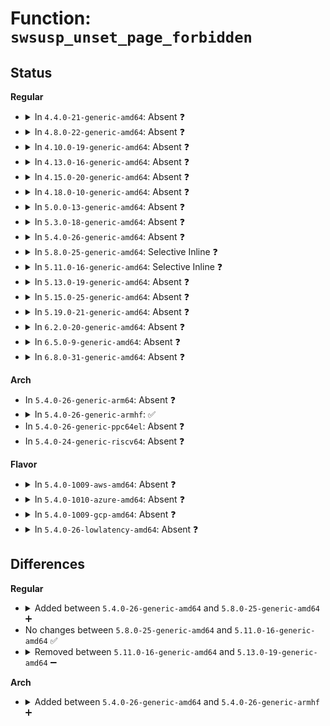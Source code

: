 # Function: <code>swsusp_unset_page_forbidden</code>

## Status
<b>Regular</b>
<ul>
<li>
<details>
<summary>In <code>4.4.0-21-generic-amd64</code>: Absent ❓</summary>

```json
{
  "name": "swsusp_unset_page_forbidden",
  "collision_type": "Unique Static",
  "inline_type": "Full",
  "funcs": [
    {
      "addr": 18446744071579699519,
      "name": "swsusp_unset_page_forbidden",
      "external": false,
      "loc": "kernel/power/snapshot.c:919",
      "file": "kernel/power/snapshot.c",
      "inline": "not declared, inlined",
      "caller_inline": [
        "kernel/power/snapshot.c:free_zone_bm_rtree",
        "kernel/power/snapshot.c:free_zone_bm_rtree",
        "kernel/power/snapshot.c:memory_bm_free",
        "kernel/power/snapshot.c:hibernate_preallocate_memory",
        "kernel/power/snapshot.c:snapshot_write_next",
        "kernel/power/snapshot.c:snapshot_write_next"
      ],
      "caller_func": []
    }
  ],
  "symbols": []
}
```
</details>
</li>
<li>
<details>
<summary>In <code>4.8.0-22-generic-amd64</code>: Absent ❓</summary>

```json
{
  "name": "swsusp_unset_page_forbidden",
  "collision_type": "Unique Static",
  "inline_type": "Full",
  "funcs": [
    {
      "addr": 18446744071579725708,
      "name": "swsusp_unset_page_forbidden",
      "external": false,
      "loc": "kernel/power/snapshot.c:1017",
      "file": "kernel/power/snapshot.c",
      "inline": "not declared, inlined",
      "caller_inline": [
        "kernel/power/snapshot.c:snapshot_write_next",
        "kernel/power/snapshot.c:hibernate_preallocate_memory",
        "kernel/power/snapshot.c:memory_bm_free",
        "kernel/power/snapshot.c:free_zone_bm_rtree",
        "kernel/power/snapshot.c:free_zone_bm_rtree"
      ],
      "caller_func": []
    }
  ],
  "symbols": []
}
```
</details>
</li>
<li>
<details>
<summary>In <code>4.10.0-19-generic-amd64</code>: Absent ❓</summary>

```json
{
  "name": "swsusp_unset_page_forbidden",
  "collision_type": "Unique Static",
  "inline_type": "Full",
  "funcs": [
    {
      "addr": 18446744071579753236,
      "name": "swsusp_unset_page_forbidden",
      "external": false,
      "loc": "kernel/power/snapshot.c:1017",
      "file": "kernel/power/snapshot.c",
      "inline": "not declared, inlined",
      "caller_inline": [
        "kernel/power/snapshot.c:snapshot_write_next",
        "kernel/power/snapshot.c:hibernate_preallocate_memory",
        "kernel/power/snapshot.c:memory_bm_free",
        "kernel/power/snapshot.c:free_zone_bm_rtree",
        "kernel/power/snapshot.c:free_zone_bm_rtree"
      ],
      "caller_func": []
    }
  ],
  "symbols": []
}
```
</details>
</li>
<li>
<details>
<summary>In <code>4.13.0-16-generic-amd64</code>: Absent ❓</summary>

```json
{
  "name": "swsusp_unset_page_forbidden",
  "collision_type": "Unique Static",
  "inline_type": "Full",
  "funcs": [
    {
      "addr": 18446744071579749499,
      "name": "swsusp_unset_page_forbidden",
      "external": false,
      "loc": "kernel/power/snapshot.c:1019",
      "file": "kernel/power/snapshot.c",
      "inline": "not declared, inlined",
      "caller_inline": [
        "kernel/power/snapshot.c:snapshot_write_next",
        "kernel/power/snapshot.c:hibernate_preallocate_memory",
        "kernel/power/snapshot.c:memory_bm_free",
        "kernel/power/snapshot.c:free_zone_bm_rtree",
        "kernel/power/snapshot.c:free_zone_bm_rtree"
      ],
      "caller_func": []
    }
  ],
  "symbols": []
}
```
</details>
</li>
<li>
<details>
<summary>In <code>4.15.0-20-generic-amd64</code>: Absent ❓</summary>

```json
{
  "name": "swsusp_unset_page_forbidden",
  "collision_type": "Unique Static",
  "inline_type": "Full",
  "funcs": [
    {
      "addr": 18446744071579782822,
      "name": "swsusp_unset_page_forbidden",
      "external": false,
      "loc": "kernel/power/snapshot.c:1021",
      "file": "kernel/power/snapshot.c",
      "inline": "not declared, inlined",
      "caller_inline": [
        "kernel/power/snapshot.c:snapshot_write_next",
        "kernel/power/snapshot.c:hibernate_preallocate_memory",
        "kernel/power/snapshot.c:memory_bm_free",
        "kernel/power/snapshot.c:free_zone_bm_rtree",
        "kernel/power/snapshot.c:free_zone_bm_rtree"
      ],
      "caller_func": []
    }
  ],
  "symbols": []
}
```
</details>
</li>
<li>
<details>
<summary>In <code>4.18.0-10-generic-amd64</code>: Absent ❓</summary>

```json
{
  "name": "swsusp_unset_page_forbidden",
  "collision_type": "Unique Static",
  "inline_type": "Full",
  "funcs": [
    {
      "addr": 18446744071579814701,
      "name": "swsusp_unset_page_forbidden",
      "external": false,
      "loc": "kernel/power/snapshot.c:1021",
      "file": "kernel/power/snapshot.c",
      "inline": "not declared, inlined",
      "caller_inline": [
        "kernel/power/snapshot.c:snapshot_write_next",
        "kernel/power/snapshot.c:hibernate_preallocate_memory",
        "kernel/power/snapshot.c:memory_bm_free",
        "kernel/power/snapshot.c:free_zone_bm_rtree",
        "kernel/power/snapshot.c:free_zone_bm_rtree"
      ],
      "caller_func": []
    }
  ],
  "symbols": []
}
```
</details>
</li>
<li>
<details>
<summary>In <code>5.0.0-13-generic-amd64</code>: Absent ❓</summary>

```json
{
  "name": "swsusp_unset_page_forbidden",
  "collision_type": "Unique Static",
  "inline_type": "Full",
  "funcs": [
    {
      "addr": 18446744071579861453,
      "name": "swsusp_unset_page_forbidden",
      "external": false,
      "loc": "kernel/power/snapshot.c:1022",
      "file": "kernel/power/snapshot.c",
      "inline": "not declared, inlined",
      "caller_inline": [
        "kernel/power/snapshot.c:snapshot_write_next",
        "kernel/power/snapshot.c:hibernate_preallocate_memory",
        "kernel/power/snapshot.c:memory_bm_free",
        "kernel/power/snapshot.c:free_zone_bm_rtree",
        "kernel/power/snapshot.c:free_zone_bm_rtree"
      ],
      "caller_func": []
    }
  ],
  "symbols": []
}
```
</details>
</li>
<li>
<details>
<summary>In <code>5.3.0-18-generic-amd64</code>: Absent ❓</summary>

```json
{
  "name": "swsusp_unset_page_forbidden",
  "collision_type": "Unique Static",
  "inline_type": "Full",
  "funcs": [
    {
      "addr": 18446744071579895631,
      "name": "swsusp_unset_page_forbidden",
      "external": false,
      "loc": "kernel/power/snapshot.c:1023",
      "file": "kernel/power/snapshot.c",
      "inline": "not declared, inlined",
      "caller_inline": [
        "kernel/power/snapshot.c:snapshot_write_next",
        "kernel/power/snapshot.c:hibernate_preallocate_memory",
        "kernel/power/snapshot.c:memory_bm_free",
        "kernel/power/snapshot.c:free_zone_bm_rtree",
        "kernel/power/snapshot.c:free_zone_bm_rtree"
      ],
      "caller_func": []
    }
  ],
  "symbols": []
}
```
</details>
</li>
<li>
<details>
<summary>In <code>5.4.0-26-generic-amd64</code>: Absent ❓</summary>

```json
{
  "name": "swsusp_unset_page_forbidden",
  "collision_type": "Unique Static",
  "inline_type": "Full",
  "funcs": [
    {
      "addr": 18446744071579945903,
      "name": "swsusp_unset_page_forbidden",
      "external": false,
      "loc": "kernel/power/snapshot.c:1030",
      "file": "kernel/power/snapshot.c",
      "inline": "not declared, inlined",
      "caller_inline": [
        "kernel/power/snapshot.c:snapshot_write_next",
        "kernel/power/snapshot.c:hibernate_preallocate_memory",
        "kernel/power/snapshot.c:memory_bm_free",
        "kernel/power/snapshot.c:free_zone_bm_rtree",
        "kernel/power/snapshot.c:free_zone_bm_rtree"
      ],
      "caller_func": []
    }
  ],
  "symbols": []
}
```
</details>
</li>
<li>
<details>
<summary>In <code>5.8.0-25-generic-amd64</code>: Selective Inline ❓</summary>

```c
void swsusp_unset_page_forbidden(struct page * page)
```

```json
{
  "name": "swsusp_unset_page_forbidden",
  "collision_type": "Unique Static",
  "inline_type": "Selective",
  "funcs": [
    {
      "addr": 18446744071579984471,
      "name": "swsusp_unset_page_forbidden",
      "external": false,
      "loc": "kernel/power/snapshot.c:1029",
      "file": "kernel/power/snapshot.c",
      "inline": "not declared, inlined",
      "caller_inline": [
        "kernel/power/snapshot.c:memory_bm_free",
        "kernel/power/snapshot.c:memory_bm_free",
        "kernel/power/snapshot.c:memory_bm_free",
        "kernel/power/snapshot.c:memory_bm_create",
        "kernel/power/snapshot.c:memory_bm_create"
      ],
      "caller_func": [
        "kernel/power/snapshot.c:free_unnecessary_pages"
      ]
    }
  ],
  "symbols": [
    {
      "addr": 18446744071579992591,
      "name": "swsusp_unset_page_forbidden",
      "section": ".text",
      "bind": "STB_LOCAL",
      "size": 43
    }
  ]
}
```
</details>
</li>
<li>
<details>
<summary>In <code>5.11.0-16-generic-amd64</code>: Selective Inline ❓</summary>

```c
void swsusp_unset_page_forbidden(struct page * page)
```

```json
{
  "name": "swsusp_unset_page_forbidden",
  "collision_type": "Unique Static",
  "inline_type": "Selective",
  "funcs": [
    {
      "addr": 18446744071579969239,
      "name": "swsusp_unset_page_forbidden",
      "external": false,
      "loc": "kernel/power/snapshot.c:1063",
      "file": "kernel/power/snapshot.c",
      "inline": "not declared, inlined",
      "caller_inline": [
        "kernel/power/snapshot.c:memory_bm_free",
        "kernel/power/snapshot.c:memory_bm_free",
        "kernel/power/snapshot.c:memory_bm_free",
        "kernel/power/snapshot.c:memory_bm_create",
        "kernel/power/snapshot.c:memory_bm_create"
      ],
      "caller_func": [
        "kernel/power/snapshot.c:free_unnecessary_pages"
      ]
    }
  ],
  "symbols": [
    {
      "addr": 18446744071591294630,
      "name": "swsusp_unset_page_forbidden",
      "section": ".text",
      "bind": "STB_LOCAL",
      "size": 43
    }
  ]
}
```
</details>
</li>
<li>
<details>
<summary>In <code>5.13.0-19-generic-amd64</code>: Absent ❓</summary>

```json
{
  "name": "swsusp_unset_page_forbidden",
  "collision_type": "Unique Static",
  "inline_type": "Full",
  "funcs": [
    {
      "addr": 18446744071591239119,
      "name": "swsusp_unset_page_forbidden",
      "external": false,
      "loc": "kernel/power/snapshot.c:1063",
      "file": "kernel/power/snapshot.c",
      "inline": "not declared, inlined",
      "caller_inline": [
        "kernel/power/snapshot.c:hibernate_preallocate_memory",
        "kernel/power/snapshot.c:memory_bm_free",
        "kernel/power/snapshot.c:memory_bm_free",
        "kernel/power/snapshot.c:memory_bm_free",
        "kernel/power/snapshot.c:create_zone_bm_rtree",
        "kernel/power/snapshot.c:create_zone_bm_rtree"
      ],
      "caller_func": []
    }
  ],
  "symbols": []
}
```
</details>
</li>
<li>
<details>
<summary>In <code>5.15.0-25-generic-amd64</code>: Absent ❓</summary>

```json
{
  "name": "swsusp_unset_page_forbidden",
  "collision_type": "Unique Static",
  "inline_type": "Full",
  "funcs": [
    {
      "addr": 18446744071592127113,
      "name": "swsusp_unset_page_forbidden",
      "external": false,
      "loc": "kernel/power/snapshot.c:1056",
      "file": "kernel/power/snapshot.c",
      "inline": "not declared, inlined",
      "caller_inline": [
        "kernel/power/snapshot.c:hibernate_preallocate_memory",
        "kernel/power/snapshot.c:memory_bm_free",
        "kernel/power/snapshot.c:memory_bm_free",
        "kernel/power/snapshot.c:memory_bm_free",
        "kernel/power/snapshot.c:memory_bm_create",
        "kernel/power/snapshot.c:memory_bm_create"
      ],
      "caller_func": []
    }
  ],
  "symbols": []
}
```
</details>
</li>
<li>
<details>
<summary>In <code>5.19.0-21-generic-amd64</code>: Absent ❓</summary>

```json
{
  "name": "swsusp_unset_page_forbidden",
  "collision_type": "Unique Static",
  "inline_type": "Full",
  "funcs": [
    {
      "addr": 18446744071593897621,
      "name": "swsusp_unset_page_forbidden",
      "external": false,
      "loc": "kernel/power/snapshot.c:1060",
      "file": "kernel/power/snapshot.c",
      "inline": "not declared, inlined",
      "caller_inline": [
        "kernel/power/snapshot.c:hibernate_preallocate_memory",
        "kernel/power/snapshot.c:memory_bm_free",
        "kernel/power/snapshot.c:memory_bm_free",
        "kernel/power/snapshot.c:memory_bm_free",
        "kernel/power/snapshot.c:memory_bm_create",
        "kernel/power/snapshot.c:memory_bm_create"
      ],
      "caller_func": []
    }
  ],
  "symbols": []
}
```
</details>
</li>
<li>
<details>
<summary>In <code>6.2.0-20-generic-amd64</code>: Absent ❓</summary>

```json
{
  "name": "swsusp_unset_page_forbidden",
  "collision_type": "Unique Static",
  "inline_type": "Full",
  "funcs": [
    {
      "addr": 18446744071580447461,
      "name": "swsusp_unset_page_forbidden",
      "external": false,
      "loc": "kernel/power/snapshot.c:1060",
      "file": "kernel/power/snapshot.c",
      "inline": "not declared, inlined",
      "caller_inline": [
        "kernel/power/snapshot.c:hibernate_preallocate_memory",
        "kernel/power/snapshot.c:memory_bm_free",
        "kernel/power/snapshot.c:memory_bm_free",
        "kernel/power/snapshot.c:memory_bm_free",
        "kernel/power/snapshot.c:memory_bm_create",
        "kernel/power/snapshot.c:memory_bm_create"
      ],
      "caller_func": []
    }
  ],
  "symbols": []
}
```
</details>
</li>
<li>
<details>
<summary>In <code>6.5.0-9-generic-amd64</code>: Absent ❓</summary>

```json
{
  "name": "swsusp_unset_page_forbidden",
  "collision_type": "Unique Static",
  "inline_type": "Full",
  "funcs": [
    {
      "addr": 18446744071580517431,
      "name": "swsusp_unset_page_forbidden",
      "external": false,
      "loc": "kernel/power/snapshot.c:1060",
      "file": "kernel/power/snapshot.c",
      "inline": "not declared, inlined",
      "caller_inline": [
        "kernel/power/snapshot.c:hibernate_preallocate_memory",
        "kernel/power/snapshot.c:memory_bm_free",
        "kernel/power/snapshot.c:memory_bm_free",
        "kernel/power/snapshot.c:memory_bm_free",
        "kernel/power/snapshot.c:memory_bm_create",
        "kernel/power/snapshot.c:memory_bm_create"
      ],
      "caller_func": []
    }
  ],
  "symbols": []
}
```
</details>
</li>
<li>
<details>
<summary>In <code>6.8.0-31-generic-amd64</code>: Absent ❓</summary>

```json
{
  "name": "swsusp_unset_page_forbidden",
  "collision_type": "Unique Static",
  "inline_type": "Full",
  "funcs": [
    {
      "addr": 18446744071580578471,
      "name": "swsusp_unset_page_forbidden",
      "external": false,
      "loc": "kernel/power/snapshot.c:1070",
      "file": "kernel/power/snapshot.c",
      "inline": "not declared, inlined",
      "caller_inline": [
        "kernel/power/snapshot.c:hibernate_preallocate_memory",
        "kernel/power/snapshot.c:memory_bm_free",
        "kernel/power/snapshot.c:memory_bm_free",
        "kernel/power/snapshot.c:memory_bm_free",
        "kernel/power/snapshot.c:memory_bm_create",
        "kernel/power/snapshot.c:memory_bm_create"
      ],
      "caller_func": []
    }
  ],
  "symbols": []
}
```
</details>
</li>
</ul>
<b>Arch</b>
<ul>
<li>
In <code>5.4.0-26-generic-arm64</code>: Absent ❓
</li>
<li>
<details>
<summary>In <code>5.4.0-26-generic-armhf</code>: ✅</summary>

```c
void swsusp_unset_page_forbidden(struct page * page)
```

```json
{
  "name": "swsusp_unset_page_forbidden",
  "collision_type": "Unique Static",
  "inline_type": "No",
  "funcs": [
    {
      "addr": 3225148560,
      "name": "swsusp_unset_page_forbidden",
      "external": false,
      "loc": "kernel/power/snapshot.c:1030",
      "file": "kernel/power/snapshot.c",
      "inline": "seen, unknown",
      "caller_inline": [],
      "caller_func": [
        "kernel/power/snapshot.c:restore_highmem",
        "kernel/power/snapshot.c:snapshot_write_finalize",
        "kernel/power/snapshot.c:hibernate_preallocate_memory",
        "kernel/power/snapshot.c:memory_bm_free",
        "kernel/power/snapshot.c:free_zone_bm_rtree",
        "kernel/power/snapshot.c:free_zone_bm_rtree"
      ]
    }
  ],
  "symbols": [
    {
      "addr": 3225148560,
      "name": "swsusp_unset_page_forbidden",
      "section": ".text",
      "bind": "STB_LOCAL",
      "size": 96
    }
  ]
}
```
</details>
</li>
<li>
In <code>5.4.0-26-generic-ppc64el</code>: Absent ❓
</li>
<li>
In <code>5.4.0-24-generic-riscv64</code>: Absent ❓
</li>
</ul>
<b>Flavor</b>
<ul>
<li>
<details>
<summary>In <code>5.4.0-1009-aws-amd64</code>: Absent ❓</summary>

```json
{
  "name": "swsusp_unset_page_forbidden",
  "collision_type": "Unique Static",
  "inline_type": "Full",
  "funcs": [
    {
      "addr": 18446744071579913679,
      "name": "swsusp_unset_page_forbidden",
      "external": false,
      "loc": "kernel/power/snapshot.c:1029",
      "file": "kernel/power/snapshot.c",
      "inline": "not declared, inlined",
      "caller_inline": [
        "kernel/power/snapshot.c:snapshot_write_next",
        "kernel/power/snapshot.c:hibernate_preallocate_memory",
        "kernel/power/snapshot.c:memory_bm_free",
        "kernel/power/snapshot.c:free_zone_bm_rtree",
        "kernel/power/snapshot.c:free_zone_bm_rtree"
      ],
      "caller_func": []
    }
  ],
  "symbols": []
}
```
</details>
</li>
<li>
<details>
<summary>In <code>5.4.0-1010-azure-amd64</code>: Absent ❓</summary>

```json
{
  "name": "swsusp_unset_page_forbidden",
  "collision_type": "Unique Static",
  "inline_type": "Full",
  "funcs": [
    {
      "addr": 18446744071579852911,
      "name": "swsusp_unset_page_forbidden",
      "external": false,
      "loc": "kernel/power/snapshot.c:1030",
      "file": "kernel/power/snapshot.c",
      "inline": "not declared, inlined",
      "caller_inline": [
        "kernel/power/snapshot.c:snapshot_write_next",
        "kernel/power/snapshot.c:hibernate_preallocate_memory",
        "kernel/power/snapshot.c:memory_bm_free",
        "kernel/power/snapshot.c:free_zone_bm_rtree",
        "kernel/power/snapshot.c:free_zone_bm_rtree"
      ],
      "caller_func": []
    }
  ],
  "symbols": []
}
```
</details>
</li>
<li>
<details>
<summary>In <code>5.4.0-1009-gcp-amd64</code>: Absent ❓</summary>

```json
{
  "name": "swsusp_unset_page_forbidden",
  "collision_type": "Unique Static",
  "inline_type": "Full",
  "funcs": [
    {
      "addr": 18446744071579906175,
      "name": "swsusp_unset_page_forbidden",
      "external": false,
      "loc": "kernel/power/snapshot.c:1030",
      "file": "kernel/power/snapshot.c",
      "inline": "not declared, inlined",
      "caller_inline": [
        "kernel/power/snapshot.c:snapshot_write_next",
        "kernel/power/snapshot.c:hibernate_preallocate_memory",
        "kernel/power/snapshot.c:memory_bm_free",
        "kernel/power/snapshot.c:free_zone_bm_rtree",
        "kernel/power/snapshot.c:free_zone_bm_rtree"
      ],
      "caller_func": []
    }
  ],
  "symbols": []
}
```
</details>
</li>
<li>
<details>
<summary>In <code>5.4.0-26-lowlatency-amd64</code>: Absent ❓</summary>

```json
{
  "name": "swsusp_unset_page_forbidden",
  "collision_type": "Unique Static",
  "inline_type": "Full",
  "funcs": [
    {
      "addr": 18446744071579952239,
      "name": "swsusp_unset_page_forbidden",
      "external": false,
      "loc": "kernel/power/snapshot.c:1030",
      "file": "kernel/power/snapshot.c",
      "inline": "not declared, inlined",
      "caller_inline": [
        "kernel/power/snapshot.c:snapshot_write_next",
        "kernel/power/snapshot.c:hibernate_preallocate_memory",
        "kernel/power/snapshot.c:memory_bm_free",
        "kernel/power/snapshot.c:free_zone_bm_rtree",
        "kernel/power/snapshot.c:free_zone_bm_rtree"
      ],
      "caller_func": []
    }
  ],
  "symbols": []
}
```
</details>
</li>
</ul>

## Differences
<b>Regular</b>
<ul>
<li>
<details>
<summary>Added between <code>5.4.0-26-generic-amd64</code> and <code>5.8.0-25-generic-amd64</code> ➕</summary>

```c
void swsusp_unset_page_forbidden(struct page * page)
```
</details>
</li>
<li>
No changes between <code>5.8.0-25-generic-amd64</code> and <code>5.11.0-16-generic-amd64</code> ✅
</li>
<li>
<details>
<summary>Removed between <code>5.11.0-16-generic-amd64</code> and <code>5.13.0-19-generic-amd64</code> ➖</summary>

```c
void swsusp_unset_page_forbidden(struct page * page)
```
</details>
</li>
</ul>
<b>Arch</b>
<ul>
<li>
<details>
<summary>Added between <code>5.4.0-26-generic-amd64</code> and <code>5.4.0-26-generic-armhf</code> ➕</summary>

```c
void swsusp_unset_page_forbidden(struct page * page)
```
</details>
</li>
</ul>
